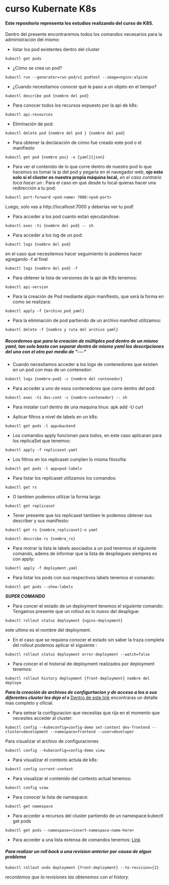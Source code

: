 # curso Kubernate K8s
#### Este repositorio representa los estudios realizando del curso de K8S.

Dentro del presente encontraremos todos los comandos necesarios para la administración del mismo:
* listar los pod existentes dentro del cluster
```
kubectl get pods
```

* ¿Cómo se crea un pod?
```
kubectl run --generator=run-pod/v1 podtest --image=nginx:alpine
```

* ¿Cuando necesitamos conocer qué le paso a un objeto en el tiempo?
```
kubectl describe pod {nombre del pod}
```

* Para conocer todos los recursos expuesto por la api de k8s:
```
kubectl api-resources
```

* Eliminación de pod: 
```
kubectl delete pod {nombre del pod } {nombre del pod}
```

* Para obtener la declaración de cómo fue creado este pod o el manifiesto 
```
kubectl get pod {nombre pos} -o {yaml}{json}
```

* Para ver el contenido de lo que corre dentro de nuestro pod lo que hacemos es tomar la ip del pod y pegarla en el navegador web, **ojo esto solo si el cluster es nuestra propia máquina local,** *en el caso contrario toca hacer un* :
Para el caso en que desde tu local quieras hacer una redirección a tu pod: 
```
kubectl port-forward <pod-name> 7000:<pod-port>
```

Luego, solo vas a http://localhost:7000 y deberías ver tu pod!

* Para acceder a los pod cuanto estan ejecutandose:
 ```
 kubectl exec -ti {nombre del pod} -- sh
 ```

 * Para acceder a los log de un pod: 
```
kubectl logs {nombre del pod} 
```
en el caso que necesitemos hacer seguimiento lo podemos hacer agregando -f al final
```
kubectl logs {nombre del pod} -f 
```

* Para obtener la lista de versiones de la api de K8s tenemos:
```
kubectl api-version
```

* Para la creación de Pod mediante algún manifiesto, que será la forma en como se realizara:
```
kubectl apply -f {archivo_pod_yaml}
```

* Para la eliminación de pod partiendo de un archivo manifest utilizamos:
```
kubectl delete -f {nombre y ruta del archivo yaml}
```

##### Recordemos que para la creación de múltiples pod dentro de un mismo yaml, tan solo basta con separar dentro de mismo yaml los descripciones del uno con el otro por medio de "---"

* Cuando necesitamos acceder a los logs de contenedores que existen en un pod con mas de un contenedor:
```
kubectl logs {nombre-pod} -c {nombre del contenedor}
```

* Para acceder  a uno de esos contenedores que corre dentro del pod:
```
kubectl exec -ti dos-cont -c {nombre-contenedor} -- sh
```

* Para instalar curl dentro de una maquina linux:
apk add -U curl

* Aplicar filtros a nivel de labels en un k8s:
```
kubectl get pods -l app=backend
```

* Los comandos apply funcionan para todos, en este caso aplicaran para los replicaSet que tenemos:
```
kubectl apply -f replicaset.yaml
```

* Los filtros en los replicaset cumplen lo misma filosofia:
```
kubectl get pods -l app=pod-labels
```

* Para listar los replicaset utilizamos los comandos:
```
kubectl get rs 
```
* O tambien podemos utilizar la forma larga:
```
kubectl get replicaset
```

* Tener presente que los replicaset tambien le podemos obtener sus describer y sus manifiesto: 
```
kubectl get rs {nombre_replicaset}-o yaml
```
```
kubectl describe rs {nombre_rs}
```

* Para motrar la lista le labels asociados a un pod tenemos el siguiente comando, adems de informar que la lista de despliegues siempres es con apply:

```
kubectl apply -f deployment.yaml
```
* Para listar los pods con sus respectivos labels tenemos el comando:           
 ```
 kubectl get pods --show-labels
 ```

***SUPER COMANDO***
* Para concer el estado de un deployment tenemos el siguiente comando:
Tengamos presente que un rollout es lo nuevo del despligue:
```
kubectl rollout status deployment {nginx-deployment} 
```
este ultimo es el nombre del deployment.

* En el caso que se requiera conocer el estado sin saber la traza completa del rollout podemos aplicar el siguiente :
```
kubectl rollout status deployment error-deployment --watch=false
```

* Para concer el el historial de deployment realizados por deployment tenemos:
```
kubectl rollout history deployment {front-deployment} nombre del 
deploym
```

**_Para la creación de archivos de configurtacion y de acceso a los a sus diferentes cluster les dejo el s_**
[Dentro de este link](https://kubernetes.io/docs/tasks/access-application-cluster/configure-access-multiple-clusters/) encontraras un detalle mas completo y oficial.

* Para setear la configuracion que necesitas que rija en el momento que necesites acceder al cluster:

```
kubectl config --kubeconfig=config-demo set-context dev-frontend --cluster=development --namespace=frontend --user=developer
```

Para visualizar el archivo de configuraciones
```
kubectl config --kubeconfig=config-demo view
```
* Para visualizar el contexto actula de k8s:
```
kubectl config current-context
```

* Para visualizar el contenido del contexto actual tenemos:
```
kubectl config view
```
* Para conocer la lista de namespace:
```
kubectl get namespace
```

* Para acceder a recursos del cluster partiendo de un namespace:kubectl get pods 
```
kubectl get pods --namespace=<insert-namespace-name-here>
```

* Para acceder a una lista extensa de comandos tenemos:
[Link](https://kubernetes.io/docs/reference/generated/kubectl/kubectl-commands#rollout)

#### *Para realizar un roll back a una revision anterior por causa de algun problema*
```
kubectl rollout undo deployment {front-deployment} --to-revision={2}
```
*recordemos que la revisiones las obtenemos con el history.*

